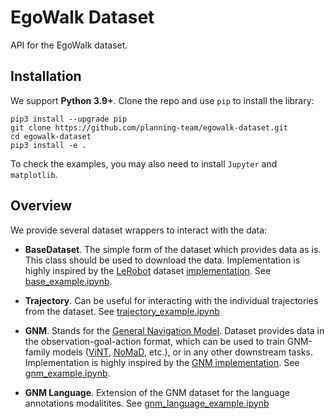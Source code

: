 # EgoWalk Dataset
API for the EgoWalk dataset.

## Installation
We support **Python 3.9+**. Clone the repo and use `pip` to install the library:
```shell
pip3 install --upgrade pip
git clone https://github.com/planning-team/egowalk-dataset.git
cd egowalk-dataset
pip3 install -e .
```

To check the examples, you may also need to install `Jupyter` and `matplotlib`.

## Overview
We provide several dataset wrappers to interact with the data:

* **BaseDataset**. The simple form of the dataset which provides data as is. This class should be used to download the data. Implementation is highly inspired by the [LeRobot](https://github.com/huggingface/lerobot/tree/main) dataset [implementation](https://github.com/huggingface/lerobot/blob/main/lerobot/common/datasets*/lerobot_dataset.py). See [base_example.ipynb](./examples/base_example.ipynb).

* **Trajectory**. Can be useful for interacting with the individual trajectories from the dataset. See [trajectory_example.ipynb](./examples/trajectory_example.ipynb)

* **GNM**. Stands for the [General Navigation Model](https://general-navigation-models.github.io/). Dataset provides data in the observation-goal-action format, which can be used to train GNM-family models ([ViNT](https://arxiv.org/abs/2306.14846), [NoMaD](https://arxiv.org/abs/2310.07896), etc.), or in any other downstream tasks. Implementation is highly inspired by the [GNM implementation](https://github.com/robodhruv/drive-any-robot/blob/main/train/gnm_train/data/gnm_dataset.py). See [gnm_example.ipynb](./examples/gnm_example.ipynb).

* **GNM Language**. Extension of the GNM dataset for the language annotations modalitites. See [gnm_language_example.ipynb](examples/gnm_language_example.ipynb)
